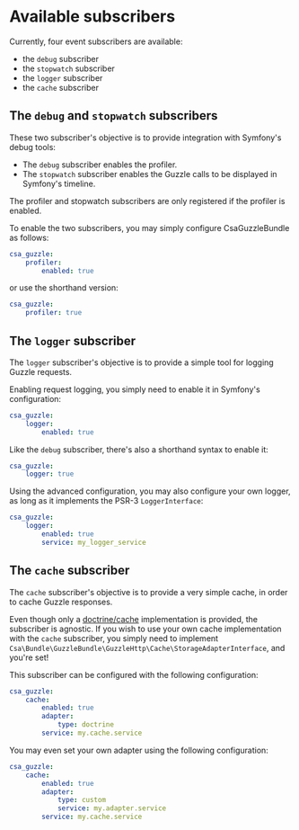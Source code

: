 Available subscribers
=====================

Currently, four event subscribers are available:

* the `debug` subscriber
* the `stopwatch` subscriber
* the `logger` subscriber
* the `cache` subscriber

The `debug` and `stopwatch` subscribers
---------------------------------------

These two subscriber's objective is to provide integration with Symfony's debug tools:

* The `debug` subscriber enables the profiler.
* The `stopwatch` subscriber enables the Guzzle calls to be displayed in Symfony's timeline.

The profiler and stopwatch subscribers are only registered if the profiler is enabled.

To enable the two subscribers, you may simply configure CsaGuzzleBundle as follows:

```yml
csa_guzzle:
    profiler:
        enabled: true
```

or use the shorthand version:

```yml
csa_guzzle:
    profiler: true
```

The `logger` subscriber
-----------------------

The `logger` subscriber's objective is to provide a simple tool for logging Guzzle requests.

Enabling request logging, you simply need to enable it in Symfony's configuration:

```yml
csa_guzzle:
    logger:
        enabled: true
```

Like the `debug` subscriber, there's also a shorthand syntax to enable it:

```yml
csa_guzzle:
    logger: true
```

Using the advanced configuration, you may also configure your own logger, as long as it implements
the PSR-3 `LoggerInterface`:

```yml
csa_guzzle:
    logger:
        enabled: true
        service: my_logger_service
```

The `cache` subscriber
----------------------

The `cache` subscriber's objective is to provide a very simple cache, in order to cache Guzzle responses.

Even though only a [doctrine/cache](https://github.com/doctrine/cache) implementation is provided, the
subscriber is agnostic. If you wish to use your own cache implementation with the `cache` subscriber, you
simply need to implement `Csa\Bundle\GuzzleBundle\GuzzleHttp\Cache\StorageAdapterInterface`, and you're set!

This subscriber can be configured with the following configuration:

```yml
csa_guzzle:
    cache:
        enabled: true
        adapter:
            type: doctrine
        service: my.cache.service
```

You may even set your own adapter using the following configuration:

```yml
csa_guzzle:
    cache:
        enabled: true
        adapter:
            type: custom
            service: my.adapter.service
        service: my.cache.service
```
